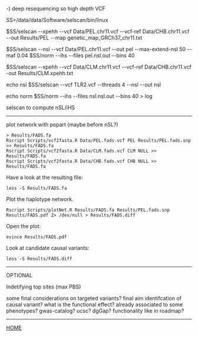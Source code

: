 
-) deep resequencing so high depth VCF

SS=/data/data/Software/selscan/bin/linux

$SS/selscan --xpehh --vcf Data/PEL.chr11.vcf --vcf-ref Data/CHB.chr11.vcf --out Results/PEL --map genetic_map_GRCh37_chr11.txt 

$SS/selscan --nsl --vcf Data/PEL.chr11.vcf --out pel --max-extend-nsl 50 --maf 0.04
$SS/norm --ihs --files pel.nsl.out --bins 40

$SS/selscan --xpehh --vcf Data/CLM.chr11.vcf --vcf-ref Data/CHB.chr11.vcf -out Results/CLM.xpehh.txt

echo nsl
$SS/selscan --vcf TLR2.vcf --threads 4 --nsl --out nsl

echo norm
$SS/norm --ihs --files nsl.nsl.out --bins 40 > log

selscan to compute nSL/iHS

-----------------------

plot network with popart (maybe before nSL?)

```
> Results/FADS.fa
Rscript Scripts/vcf2fasta.R Data/PEL.fads.vcf PEL Results/PEL.fads.snp >> Results/FADS.fa
Rscript Scripts/vcf2fasta.R Data/CLM.fads.vcf CLM NULL >> Results/FADS.fa
Rscript Scripts/vcf2fasta.R Data/CHB.fads.vcf CHB NULL >> Results/FADS.fa
```
Have a look at the resulting file:
```
less -S Results/FADS.fa
```

Plot the haplotype network.
```
Rscript Scripts/plotNet.R Results/FADS.fa Results/PEL.fads.snp Results/FADS.pdf 2> /dev/null > Results/FADS.diff
```
Open the plot:
```
evince Results/FADS.pdf
```

Look at candidate causal variants:
```
less -S Results/FADS.diff
```

--------------

OPTIONAL

Indetifying top sites (max PBS)


some final considerations on targeted variants? final aim identifcation of causal variant? what is the functional effect? already associated to some phenotypes? gwas-catalog? ucsc? dgGap? functionality like in roadmap?

------------------------

[HOME](https://github.com/mfumagalli/Weggis)





